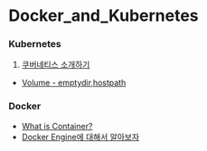# Docker_and_Kubernetes

### Kubernetes ###
1. [쿠버네티스 소개하기](https://chaaaaewoncode.tistory.com/53)
- [Volume - emptydir,hostpath](https://chaaaaewoncode.tistory.com/46)

### Docker ###
- [What is Container?](https://chaaaaewoncode.tistory.com/55)
- [Docker Engine에 대해서 알아보자](https://chaaaaewoncode.tistory.com/54)

